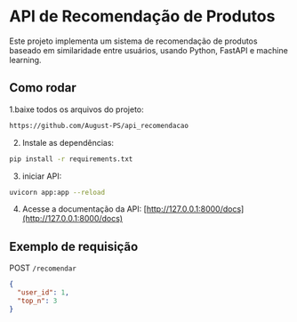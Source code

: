 # API de Recomendação de Produtos

Este projeto implementa um sistema de recomendação de produtos baseado em similaridade entre usuários, usando Python, FastAPI e machine learning.

## Como rodar

1.baixe todos os arquivos do projeto:
```bash
https://github.com/August-PS/api_recomendacao
```

2. Instale as dependências:
```bash
pip install -r requirements.txt
```

3. iniciar API:
```bash
uvicorn app:app --reload
```

4. Acesse a documentação da API:
[http://127.0.0.1:8000/docs](http://127.0.0.1:8000/docs)

## Exemplo de requisição

POST `/recomendar`

```json
{
  "user_id": 1,
  "top_n": 3
}
```
